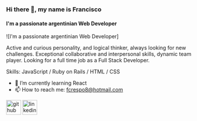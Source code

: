 ### Hi there 👋, my name is Francisco
#### I'm a passionate argentinian Web Developer
![I'm a passionate argentinian Web Developer]

Active and curious personality, and logical thinker, always looking for new challenges. Exceptional collaborative and interpersonal skills, dynamic team player. 
Looking for a full time job as a Full Stack Developer.

Skills: JavaScript / Ruby on Rails / HTML / CSS

- 🌱 I’m currently learning React
- 📫 How to reach me: fcrespo8@hotmail.com

[<img src='https://cdn.jsdelivr.net/npm/simple-icons@3.0.1/icons/github.svg' alt='github' height='40'>](https://github.com/fcrespo8)  [<img src='https://cdn.jsdelivr.net/npm/simple-icons@3.0.1/icons/linkedin.svg' alt='linkedin' height='40'>](https://www.linkedin.com/in/https://www.linkedin.com/in/crespo-francisco//)  

